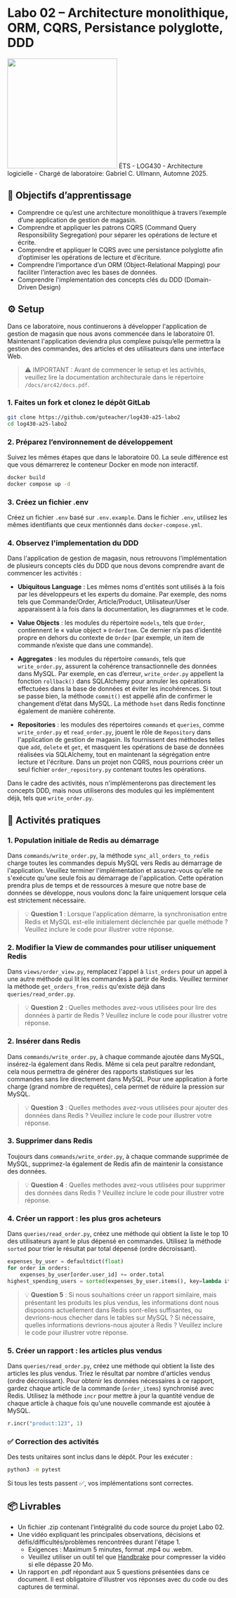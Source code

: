 # Labo 02 – Architecture monolithique, ORM, CQRS, Persistance polyglotte, DDD
<img src="https://upload.wikimedia.org/wikipedia/commons/2/2a/Ets_quebec_logo.png" width="250">    
ÉTS - LOG430 - Architecture logicielle - Chargé de laboratoire: Gabriel C. Ullmann, Automne 2025.    

## 🎯 Objectifs d’apprentissage
- Comprendre ce qu’est une architecture monolithique à travers l’exemple d’une application de gestion de magasin.
- Comprendre et appliquer les patrons CQRS (Command Query Responsibility Segregation) pour séparer les opérations de lecture et écrite. 
- Comprendre et appliquer le CQRS avec une persistance polyglotte afin d’optimiser les opérations de lecture et d’écriture.
- Comprendre l’importance d’un ORM (Object-Relational Mapping) pour faciliter l’interaction avec les bases de données.
- Comprendre l'implementation des concepts clés du DDD (Domain-Driven Design)

## ⚙️ Setup
Dans ce laboratoire, nous continuerons à développer l'application de gestion de magasin que nous avons commencée dans le laboratoire 01. Maintenant l'application deviendra plus complexe puisqu’elle permettra la gestion des commandes, des articles et des utilisateurs dans une interface Web. 

> ⚠️ IMPORTANT : Avant de commencer le setup et les activités, veuillez lire la documentation architecturale dans le répertoire `/docs/arc42/docs.pdf`.

### 1. Faites un fork et clonez le dépôt GitLab
```bash
git clone https://github.com/guteacher/log430-a25-labo2
cd log430-a25-labo2
```

### 2. Préparez l’environnement de développement
Suivez les mêmes étapes que dans le laboratoire 00. La seule différence est que vous démarrerez le conteneur Docker en mode non interactif.
```bash
docker build
docker compose up -d
```

### 3. Créez un fichier .env
Créez un fichier `.env` basé sur `.env.example`. Dans le fichier `.env`, utilisez les mêmes identifiants que ceux mentionnés dans `docker-compose.yml`.

### 4. Observez l'implementation du DDD
Dans l'application de gestion de magasin, nous retrouvons l’implémentation de plusieurs concepts clés du DDD que nous devons comprendre avant de commencer les activités :

- **Ubiquitous Language** : Les mêmes noms d'entités sont utilisés à la fois par les développeurs et les experts du domaine. Par exemple, des noms tels que Commande/Order, Article/Product, Utilisateur/User apparaissent à la fois dans la documentation, les diagrammes et le code.

- **Value Objects** : les modules du répertoire `models`, tels que `Order`, contiennent le « value object » `OrderItem`. Ce dernier n’a pas d’identité propre en dehors du contexte de `Order` (par exemple, un item de commande n’existe que dans une commande).

- **Aggregates** : les modules du répertoire `commands`, tels que `write_order.py`, assurent la cohérence transactionnelle des données dans MySQL. Par exemple, en cas d’erreur, `write_order.py` appellent la fonction `rollback()` dans SQLAlchemy pour annuler les opérations effectuées dans la base de données et éviter les incohérences. Si tout se passe bien, la méthode `commit()` est appellé afin de confirmer le changement d’état dans MySQL. La méthode `hset` dans Redis fonctinne également de manière cohérente.

- **Repositories** : les modules des répertoires `commands` et `queries`, comme `write_order.py` et `read_order.py`, jouent le rôle de `Repository` dans l'application de gestion de magasin. Ils fournissent des méthodes telles que `add`, `delete` et `get`, et masquent les opérations de base de données réalisées via SQLAlchemy, tout en maintenant la ségrégation entre lecture et l'écriture. Dans un projet non CQRS, nous pourrions créer un seul fichier `order_repository.py` contenant toutes les opérations.

Dans le cadre des activités, nous n'implémenterons pas directement les concepts DDD, mais nous utiliserons des modules qui les implémentent déjà, tels que `write_order.py`.

## 🧪 Activités pratiques

### 1. Population initiale de Redis au démarrage
Dans `commands/write_order.py`, la méthode `sync_all_orders_to_redis` charge toutes les commandes depuis MySQL vers Redis au démarrage de l'application. Veuillez terminer l'implémentation et assurez-vous qu'elle ne s'exécute qu'une seule fois au démarrage de l'application. Cette opération prendra plus de temps et de ressources à mesure que notre base de données se développe, nous voulons donc la faire uniquement lorsque cela est strictement nécessaire.

> 💡 **Question 1** : Lorsque l'application démarre, la synchronisation entre Redis et MySQL est-elle initialement déclenchée par quelle méthode ? Veuillez inclure le code pour illustrer votre réponse.

### 2. Modifier la View de commandes pour utiliser uniquement Redis
Dans `views/order_view.py`, remplacez l'appel à `list_orders` pour un appel à une autre méthode qui lit les commandes à partir de Redis. Veuillez terminer la méthode  `get_orders_from_redis` qu'existe déjà dans `queries/read_order.py`.

> 💡 **Question 2** : Quelles methodes avez-vous utilisées pour lire des données à partir de Redis ? Veuillez inclure le code pour illustrer votre réponse.

### 2. Insérer dans Redis
Dans `commands/write_order.py`, à chaque commande ajoutée dans MySQL, insérez-la également dans Redis. Même si cela peut paraître redondant, cela nous permettra de générer des rapports statistiques sur les commandes sans lire directement dans MySQL. Pour une application à forte charge (grand nombre de requêtes), cela permet de réduire la pression sur MySQL.

> 💡 **Question 3** : Quelles methodes avez-vous utilisées pour ajouter des données dans Redis ? Veuillez inclure le code pour illustrer votre réponse.

### 3. Supprimer dans Redis
Toujours dans `commands/write_order.py`, à chaque commande supprimée de MySQL, supprimez-la également de Redis afin de maintenir la consistance des données.

> 💡 **Question 4** : Quelles methodes avez-vous utilisées pour supprimer des données dans Redis ? Veuillez inclure le code pour illustrer votre réponse.

### 4. Créer un rapport : les plus gros acheteurs
Dans `queries/read_order.py`, créez une méthode qui obtient la liste le top 10 des utilisateurs ayant le plus dépensé en commandes. Utilisez la méthode `sorted` pour trier le résultat par total dépensé (ordre décroissant).

```python
expenses_by_user = defaultdict(float)
for order in orders:
    expenses_by_user[order.user_id] += order.total
highest_spending_users = sorted(expenses_by_user.items(), key=lambda item: item[1], reverse=True)
```

> 💡 **Question 5** : Si nous souhaitions créer un rapport similaire, mais présentant les produits les plus vendus, les informations dont nous disposons actuellement dans Redis sont-elles suffisantes, ou devrions-nous checher dans le tables sur MySQL ? Si nécessaire, quelles informations devrions-nous ajouter à Redis ? Veuillez inclure le code pour illustrer votre réponse.

### 5. Créer un rapport : les articles plus vendus
Dans `queries/read_order.py`, créez une méthode qui obtient la liste des articles les plus vendus. Triez le résultat par nombre d'articles vendus (ordre décroissant). Pour obtenir les données nécessaires à ce rapport, gardez chaque article de la commande (`order_items`) synchronisé avec Redis. Utilisez la méthode `incr` pour mettre à jour la quantité vendue de chaque article à chaque fois qu'une nouvelle commande est ajoutée à MySQL. 

```python
r.incr("product:123", 1)
```

### ✅ Correction des activités

Des tests unitaires sont inclus dans le dépôt. Pour les exécuter :

```bash
python3 -m pytest
```

Si tous les tests passent ✅, vos implémentations sont correctes.

## 📦 Livrables
- Un fichier .zip contenant l’intégralité du code source du projet Labo 02.
- Une vidéo expliquant les principales observations, décisions et défis/difficultés/problèmes rencontrées durant l'étape 1.
    - Exigences : Maximum 5 minutes, format .mp4 ou .webm. 
    - Veuillez utiliser un outil tel que [Handbrake](https://handbrake.fr/) pour compresser la vidéo si elle dépasse 20 Mo.
- Un rapport en .pdf répondant aux 5 questions présentées dans ce document. Il est obligatoire d’illustrer vos réponses avec du code ou des captures de terminal.
